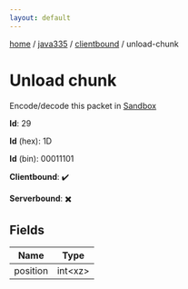 ```yaml
---
layout: default
---
```


[home](/)  /  [java335](/protocol/java335)  /  [clientbound](/protocol/java335/clientbound)  /  unload-chunk

# Unload chunk

Encode/decode this packet in [Sandbox](../../../sandbox/java335#Clientbound.UnloadChunk)

**Id**: 29

**Id** (hex): 1D

**Id** (bin): 00011101

**Clientbound**: ✔️

**Serverbound**: ✖️

## Fields

Name | Type
---|---
position | int&lt;xz&gt;
